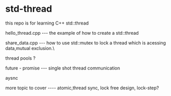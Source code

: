 # std-thread
this repo is for learning C++ std::thread

   hello_thread.cpp --- the example of how to create a std::thread

   share_data.cpp    --- how to use std::mutex to lock a thread which is acessing data,mutual exclusion.\

   thread pools ?
   
   future - promise --- single shot thread communication 

   aysnc
   
   more topic to cover ---- atomic,thread sync, lock free design, lock-step?




